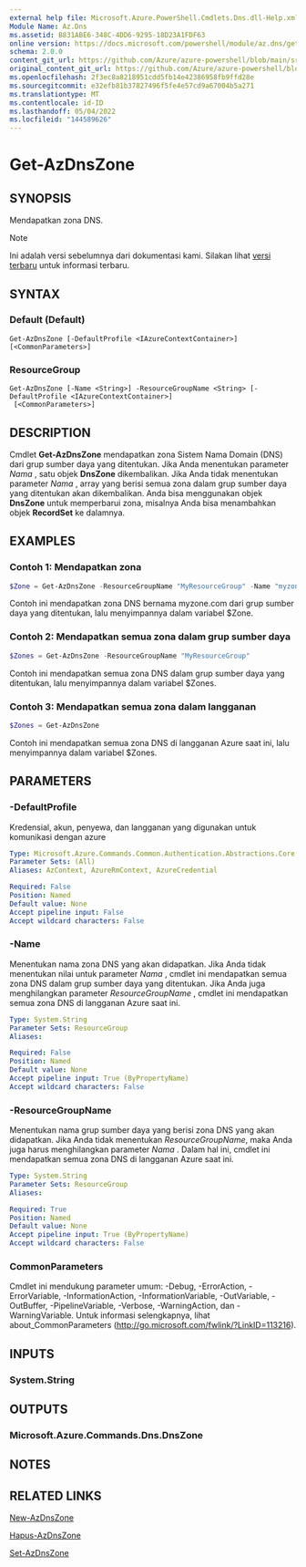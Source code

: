 ```yaml
---
external help file: Microsoft.Azure.PowerShell.Cmdlets.Dns.dll-Help.xml
Module Name: Az.Dns
ms.assetid: B831ABE6-348C-4DD6-9295-18D23A1FDF63
online version: https://docs.microsoft.com/powershell/module/az.dns/get-azdnszone
schema: 2.0.0
content_git_url: https://github.com/Azure/azure-powershell/blob/main/src/Dns/Dns/help/Get-AzDnsZone.md
original_content_git_url: https://github.com/Azure/azure-powershell/blob/main/src/Dns/Dns/help/Get-AzDnsZone.md
ms.openlocfilehash: 2f3ec8a8218951cdd5fb14e42386958fb9ffd28e
ms.sourcegitcommit: e32efb81b37827496f5fe4e57cd9a67004b5a271
ms.translationtype: MT
ms.contentlocale: id-ID
ms.lasthandoff: 05/04/2022
ms.locfileid: "144589626"
---
```

# Get-AzDnsZone

## SYNOPSIS
Mendapatkan zona DNS.

> [!NOTE]
>Ini adalah versi sebelumnya dari dokumentasi kami. Silakan lihat [versi terbaru](/powershell/module/az.dns/get-azdnszone) untuk informasi terbaru.

## SYNTAX

### Default (Default)
```
Get-AzDnsZone [-DefaultProfile <IAzureContextContainer>] [<CommonParameters>]
```

### ResourceGroup
```
Get-AzDnsZone [-Name <String>] -ResourceGroupName <String> [-DefaultProfile <IAzureContextContainer>]
 [<CommonParameters>]
```

## DESCRIPTION
Cmdlet **Get-AzDnsZone** mendapatkan zona Sistem Nama Domain (DNS) dari grup sumber daya yang ditentukan.
Jika Anda menentukan parameter *Nama* , satu objek **DnsZone** dikembalikan.
Jika Anda tidak menentukan parameter *Nama* , array yang berisi semua zona dalam grup sumber daya yang ditentukan akan dikembalikan.
Anda bisa menggunakan objek **DnsZone** untuk memperbarui zona, misalnya Anda bisa menambahkan objek **RecordSet** ke dalamnya.

## EXAMPLES

### Contoh 1: Mendapatkan zona
```powershell
$Zone = Get-AzDnsZone -ResourceGroupName "MyResourceGroup" -Name "myzone.com"
```

Contoh ini mendapatkan zona DNS bernama myzone.com dari grup sumber daya yang ditentukan, lalu menyimpannya dalam variabel $Zone.

### Contoh 2: Mendapatkan semua zona dalam grup sumber daya
```powershell
$Zones = Get-AzDnsZone -ResourceGroupName "MyResourceGroup"
```

Contoh ini mendapatkan semua zona DNS dalam grup sumber daya yang ditentukan, lalu menyimpannya dalam variabel $Zones.

### Contoh 3: Mendapatkan semua zona dalam langganan
```powershell
$Zones = Get-AzDnsZone
```

Contoh ini mendapatkan semua zona DNS di langganan Azure saat ini, lalu menyimpannya dalam variabel $Zones.

## PARAMETERS

### -DefaultProfile
Kredensial, akun, penyewa, dan langganan yang digunakan untuk komunikasi dengan azure

```yaml
Type: Microsoft.Azure.Commands.Common.Authentication.Abstractions.Core.IAzureContextContainer
Parameter Sets: (All)
Aliases: AzContext, AzureRmContext, AzureCredential

Required: False
Position: Named
Default value: None
Accept pipeline input: False
Accept wildcard characters: False
```

### -Name
Menentukan nama zona DNS yang akan didapatkan.
Jika Anda tidak menentukan nilai untuk parameter *Nama* , cmdlet ini mendapatkan semua zona DNS dalam grup sumber daya yang ditentukan.
Jika Anda juga menghilangkan parameter *ResourceGroupName* , cmdlet ini mendapatkan semua zona DNS di langganan Azure saat ini.

```yaml
Type: System.String
Parameter Sets: ResourceGroup
Aliases:

Required: False
Position: Named
Default value: None
Accept pipeline input: True (ByPropertyName)
Accept wildcard characters: False
```

### -ResourceGroupName
Menentukan nama grup sumber daya yang berisi zona DNS yang akan didapatkan.
Jika Anda tidak menentukan *ResourceGroupName*, maka Anda juga harus menghilangkan parameter *Nama* .
Dalam hal ini, cmdlet ini mendapatkan semua zona DNS di langganan Azure saat ini.

```yaml
Type: System.String
Parameter Sets: ResourceGroup
Aliases:

Required: True
Position: Named
Default value: None
Accept pipeline input: True (ByPropertyName)
Accept wildcard characters: False
```

### CommonParameters
Cmdlet ini mendukung parameter umum: -Debug, -ErrorAction, -ErrorVariable, -InformationAction, -InformationVariable, -OutVariable, -OutBuffer, -PipelineVariable, -Verbose, -WarningAction, dan -WarningVariable. Untuk informasi selengkapnya, lihat about_CommonParameters (http://go.microsoft.com/fwlink/?LinkID=113216).

## INPUTS

### System.String

## OUTPUTS

### Microsoft.Azure.Commands.Dns.DnsZone

## NOTES

## RELATED LINKS

[New-AzDnsZone](./New-AzDnsZone.md)

[Hapus-AzDnsZone](./Remove-AzDnsZone.md)

[Set-AzDnsZone](./Set-AzDnsZone.md)
